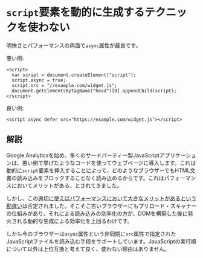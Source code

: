 # `script`要素を動的に生成するテクニックを使わない

明快さとパフォーマンスの両面で`async`属性が最良です。

悪い例:

    <script>
      var script = document.createElement("script");
      script.async = true;
      script.src = "//example.com/widget.js";
      document.getElementsByTagName("head")[0].appendChild(script);
    </script>

良い例:

    <script async defer src="https://example.com/widget.js"></script>


## 解説

Google Analyticsを始め、多くのサードパーティー製JavaScriptアプリケーションは、悪い例で挙げたようなコードを使ってウェブページに導入します。これは動的に`script`要素を挿入することによって、どのようなブラウザーでもHTML文書の読み込みをブロックすることなく読み込めるからです。これはパフォーマンスにおいてメリットがある、とされてきました。

しかし、この[適切に使えばパフォーマンスにおいて大きなメリットがあるという勘違い][1]は否定されました。そこそこ古いブラウザーにもプリロード・スキャナーの仕組みがあり、それによる読み込みの効率化の方が、DOMを構築した後に発火される動的な生成による効率化を上回るわけです。

しかも今のブラウザーは`async`属性という非同期に`src`属性で指定されたJavaScriptファイルを読み込む手段をサポートしています。JavaScriptの実行順について以外は上位互換と考えて良く、使わない理由はありません。


[1]: https://www.igvita.com/2014/05/20/script-injected-async-scripts-considered-harmful/
